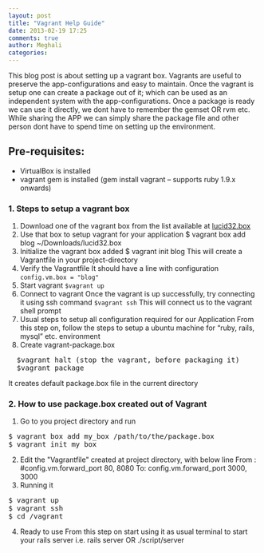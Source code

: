 ```yaml
---
layout: post
title: "Vagrant Help Guide"
date: 2013-02-19 17:25
comments: true
author: Meghali
categories: 
---
```

This blog post is about setting up a vagrant box. Vagrants are useful to preserve the app-configurations 
and easy to maintain. Once the vagrant is setup one can create a package out of it; which can be used as 
an independent system with the app-configurations.
Once a package is ready we can use it directly, we dont have to remember the gemset OR rvm etc.
While sharing the APP we can simply share the package file and other person dont have to spend time on 
setting up the environment. 

## Pre-requisites:
- VirtualBox is installed
- vagrant gem is installed (gem install vagrant – supports ruby 1.9.x onwards)

### 1. Steps to setup a vagrant box
1. Download one of the vagrant box from the list available at [lucid32.box](http://files.vagrantup.com/lucid32.box)
2. Use that box to setup vagrant for your application 
  $ vagrant box add blog ~/Downloads/lucid32.box
3. Initialize the vagrant box added
$ vagrant init blog
This will create a Vagrantfile in your project-directory
4. Verify the Vagrantfile 
It should have a line with configuration ` config.vm.box = "blog" ` 
5. Start vagrant
  `$vagrant up`
6. Connect to vagrant
Once the vagrant is up successfully, try connecting it using ssh command 
  `$vagrant ssh`
This will connect us to the vagrant shell prompt
7. Usual steps to setup all configuration required for our Application
From this step on, follow the steps to setup a ubuntu machine for “ruby, rails, mysql” etc. environment
8. Create vagrant-package.box
<pre>
  $vagrant halt (stop the vagrant, before packaging it)
  $vagrant package
</pre>
It creates default package.box file in the current directory

### 2. How to use package.box created out of Vagrant
  1) Go to you project directory and run
<pre>
$ vagrant box add my_box /path/to/the/package.box
$ vagrant init my_box
</pre>
  2) Edit the "Vagrantfile" created at project directory, with below line 
    From : #config.vm.forward_port 80, 8080
    To: config.vm.forward_port 3000, 3000
  3) Running it
<pre>
$ vagrant up
$ vagrant ssh
$ cd /vagrant
</pre>
  4) Ready to use
From this step on start using it as usual terminal to start your rails server 
i.e. rails server OR ./script/server
